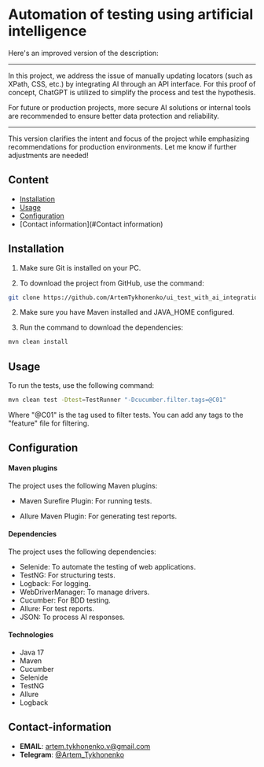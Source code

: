 # Automation of testing using artificial intelligence
Here's an improved version of the description:

---

In this project, we address the issue of manually updating locators (such as XPath, CSS, etc.) by integrating AI through an API interface. For this proof of concept, ChatGPT is utilized to simplify the process and test the hypothesis.

For future or production projects, more secure AI solutions or internal tools are recommended to ensure better data protection and reliability.

--- 

This version clarifies the intent and focus of the project while emphasizing recommendations for production environments. Let me know if further adjustments are needed!

## Content

- [Installation](#Installation)
- [Usage](#Usage)
- [Configuration](#Configuration)
- [Contact information](#Contact information)

## Installation
1. Make sure Git is installed on your PC.

2. To download the project from GitHub, use the command:

```bash
git clone https://github.com/ArtemTykhonenko/ui_test_with_ai_integration.git
```

2. Make sure you have Maven installed and JAVA_HOME configured.

3. Run the command to download the dependencies:

 ```bash
 mvn clean install
 ```

## Usage

To run the tests, use the following command:

```bash
mvn clean test -Dtest=TestRunner "-Dcucumber.filter.tags=@C01"
```
Where "@C01" is the tag used to filter tests. You can add any tags to the "feature" file for filtering.

## Configuration

#### Maven plugins
The project uses the following Maven plugins:

- Maven Surefire Plugin: For running tests.

- Allure Maven Plugin: For generating test reports.

#### Dependencies
The project uses the following dependencies:

- Selenide: To automate the testing of web applications.
- TestNG: For structuring tests.
- Logback: For logging.
- WebDriverManager: To manage drivers.
- Cucumber: For BDD testing.
- Allure: For test reports.
- JSON: To process AI responses.

#### Technologies
- Java 17
- Maven
- Cucumber
- Selenide
- TestNG
- Allure
- Logback

## Contact-information
- **EMAIL**: [artem.tykhonenko.v@gmail.com](mailto:artem.tykhonenko.v@gmail.com)
- **Telegram**: [@Artem_Tykhonenko](https://t.me/Artem_Tykhonenko)
